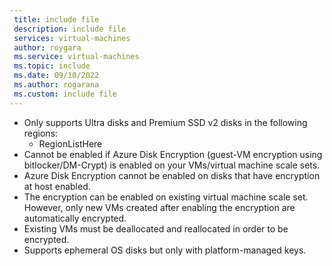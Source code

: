 ```yaml
---
 title: include file
 description: include file
 services: virtual-machines
 author: roygara
 ms.service: virtual-machines
 ms.topic: include
 ms.date: 09/10/2022
 ms.author: rogarana
 ms.custom: include file
---
```

- Only supports Ultra disks and Premium SSD v2 disks in the following regions:
    - RegionListHere
- Cannot be enabled if Azure Disk Encryption (guest-VM encryption using bitlocker/DM-Crypt) is enabled on your VMs/virtual machine scale sets.
- Azure Disk Encryption cannot be enabled on disks that have encryption at host enabled.
- The encryption can be enabled on existing virtual machine scale set. However, only new VMs created after enabling the encryption are automatically encrypted.
- Existing VMs must be deallocated and reallocated in order to be encrypted.
- Supports ephemeral OS disks but only with platform-managed keys.
